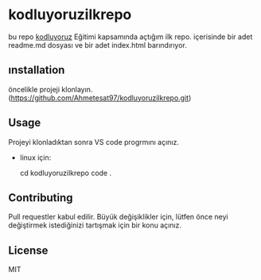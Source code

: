 # kodluyoruzilkrepo
bu repo [kodluyoruz](https://www.kodluyoruz.org/) Eğitimi kapsamında açtığım ilk repo. içerisinde bir adet readme.md dosyası ve bir adet index.html barındırıyor.

## ınstallation

öncelikle projeji klonlayın. (https://github.com/Ahmetesat97/kodluyoruzilkrepo.git)

## Usage
Projeyi klonladıktan sonra VS code progrmını açınız.

* linux için:
  
  
   cd kodluyoruzilkrepo code .

## Contributing
Pull requestler kabul edilir. Büyük değişiklikler için, lütfen önce neyi değiştirmek istediğinizi tartışmak için bir konu açınız.

## License

MIT
  
